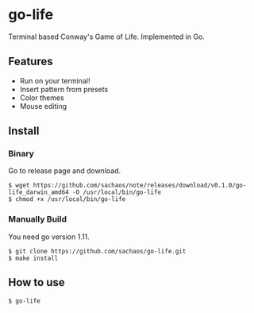 # go-life

Terminal based Conway's Game of Life. Implemented in Go.

## Features

* Run on your terminal!
* Insert pattern from presets
* Color themes
* Mouse editing

## Install

### Binary

Go to release page and download.

```shell
$ wget https://github.com/sachaos/note/releases/download/v0.1.0/go-life_darwin_amd64 -O /usr/local/bin/go-life
$ chmod +x /usr/local/bin/go-life
```

### Manually Build

You need go version 1.11.

```shell
$ git clone https://github.com/sachaos/go-life.git
$ make install
```

## How to use

```shell
$ go-life
```
